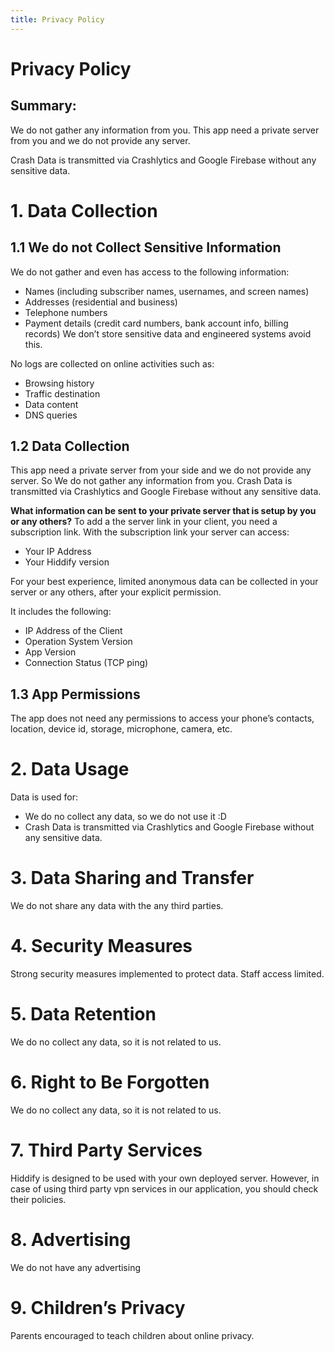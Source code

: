 ```yaml
---
title: Privacy Policy
---
```


# Privacy Policy

## Summary:
We do not gather any information from you. This app need a private server from you and we do not provide any server.

Crash Data is transmitted via Crashlytics and Google Firebase without any sensitive data. 



# 1. Data Collection
## 1.1 We do not Collect Sensitive Information
We do not gather and even has access to the following information:
- Names (including subscriber names, usernames, and screen names)
- Addresses (residential and business)
- Telephone numbers
- Payment details (credit card numbers, bank account info, billing records)
We don’t store sensitive data and engineered systems avoid this.

No logs are collected on online activities such as:

- Browsing history
- Traffic destination
- Data content
- DNS queries

## 1.2 Data Collection
This app need a private server from your side and we do not provide any server. So We do not gather any information from you.
Crash Data is transmitted via Crashlytics and Google Firebase without any sensitive data. 

**What information can be sent to your private server that is setup by you or any others?**
To add a the server link in your client, you need a subscription link. With the subscription link your server can access:
- Your IP Address
- Your Hiddify version

For your best experience, limited anonymous data can be collected in your server or any others, after your explicit permission.

It includes the following:
- IP Address of the Client
- Operation System Version
- App Version
- Connection Status (TCP ping)
  
## 1.3 App Permissions
The app does not need any permissions to access your phone’s contacts, location, device id, storage, microphone, camera, etc.

# 2. Data Usage
Data is used for:
-  We do no collect any data, so we do not use it :D
-  Crash Data is transmitted via Crashlytics and Google Firebase without any sensitive data.

# 3. Data Sharing and Transfer
We do not share any data with the any third parties.

# 4. Security Measures
Strong security measures implemented to protect data. Staff access limited.

# 5. Data Retention
We do no collect any data, so it is not related to us.

# 6. Right to Be Forgotten
We do no collect any data, so it is not related to us.

# 7. Third Party Services
Hiddify is designed to be used with your own deployed server. However, in case of using third party vpn services in our application, you should check their policies.

# 8. Advertising
We do not have any advertising

# 9. Children’s Privacy
Parents encouraged to teach children about online privacy.
